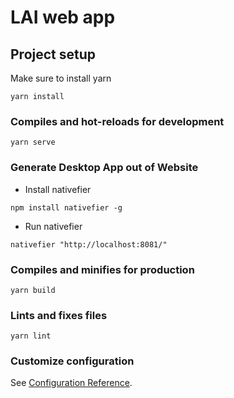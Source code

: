 # LAI web app

## Project setup
Make sure to install yarn
```
yarn install
```

### Compiles and hot-reloads for development
```
yarn serve
```

### Generate Desktop App out of Website
* Install nativefier
```
npm install nativefier -g
```

* Run nativefier
```
nativefier "http://localhost:8081/"
```

### Compiles and minifies for production
```
yarn build
```

### Lints and fixes files
```
yarn lint
```

### Customize configuration
See [Configuration Reference](https://cli.vuejs.org/config/).
